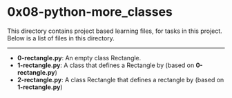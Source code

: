 # 0x08-python-more_classes 

This directory contains project based learning files, for tasks in this project.
Below is a list of files in this directory.

---
- **0-rectangle.py**: An empty class Rectangle.
- **1-rectangle.py**: A class that defines a Rectangle by (based on **0-rectangle.py**)
- **2-rectangle.py**: A class Rectangle that defines a rectangle by (based on **1-rectangle.py**)
